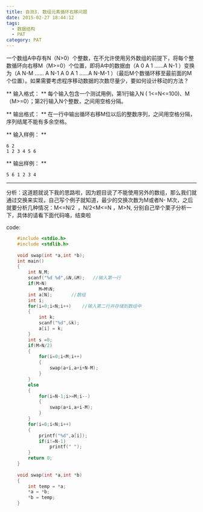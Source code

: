 ```yaml
---
title: 自测3. 数组元素循环右移问题
date: 2015-02-27 18:44:12
tags: 
  - 数据结构
  - PAT
category: PAT
---
```



一个数组A中存有N（N>0）个整数，在不允许使用另外数组的前提下，将每个整数循环向右移M（M>=0）个位置，即将A中的数据由（A  0  A  1  ……A
N-1  ）变换为（A  N-M  …… A  N-1  A  0  A  1  ……A  N-M-1
）（最后M个数循环移至最前面的M个位置）。如果需要考虑程序移动数据的次数尽量少，要如何设计移动的方法？

** 输入格式： ** 每个输入包含一个测试用例，第1行输入N ( 1<=N<=100)、M（M>=0）；第2行输入N个整数，之间用空格分隔。 

** 输出格式： ** 在一行中输出循环右移M位以后的整数序列，之间用空格分隔，序列结尾不能有多余空格。 

** 输入样例： **
    
    
    6 2
    1 2 3 4 5 6
    

** 输出样例： **
    
    
    5 6 1 2 3 4
    

* * *
<!-- more -->
分析：这道题就说下我的思路啦，因为题目说了不能使用另外的数组，那么我们就通过交换来实现，自己写个例子就知道，最少的交换次数为M或者N-
M次，之后就要分析几种情况：M<=N/2  ，N/2<M<=N ，M>N, 分别自己举个栗子分析一下，具体的请看下面代码咯，结束啦

code:

```C++
    #include <stdio.h>
    #include <stdlib.h>
    
    void swap(int *a,int *b);
    int main()
    {
        int N,M;
        scanf("%d %d",&N,&M);   //输入第一行
        if(M>N)
            M=M%N;
        int a[N];       //数组
        int i;
        for(i=0;i<N;i++)    //输入第二行并存储到数组中
        {
            int k;
            scanf("%d",&k);
            a[i] = k;
        }
        int s =0;
        if(M>N/2)
        {
            for(i=0;i<M;i++)
            {
                swap(a+i,a+i+N-M);
            }
        }
        else
        {
            for(i=N-1;i>=M;i--)
            {
                swap(a+i,a+i-M);
            }
        }
        for(i=0;i<N;i++)
        {
            printf("%d",a[i]);
            if(i!=N-1)
                printf(" ");
        }
        return 0;
    }
    
    void swap(int *a,int *b)
    {
        int temp = *a;
        *a = *b;
        *b = temp;
    }
    
```
